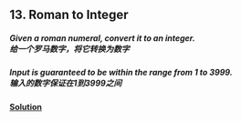 ## 13. Roman to Integer

##### Given a roman numeral, convert it to an integer.<br>给一个罗马数字，将它转换为数字

##### Input is guaranteed to be within the range from 1 to 3999.<br>输入的数字保证在1到3999之间

#### [Solution](https://github.com/Jucongyuan/LeetCode_Java/blob/master/src/com/jucongyuan/medium/_0013/Solution.java)